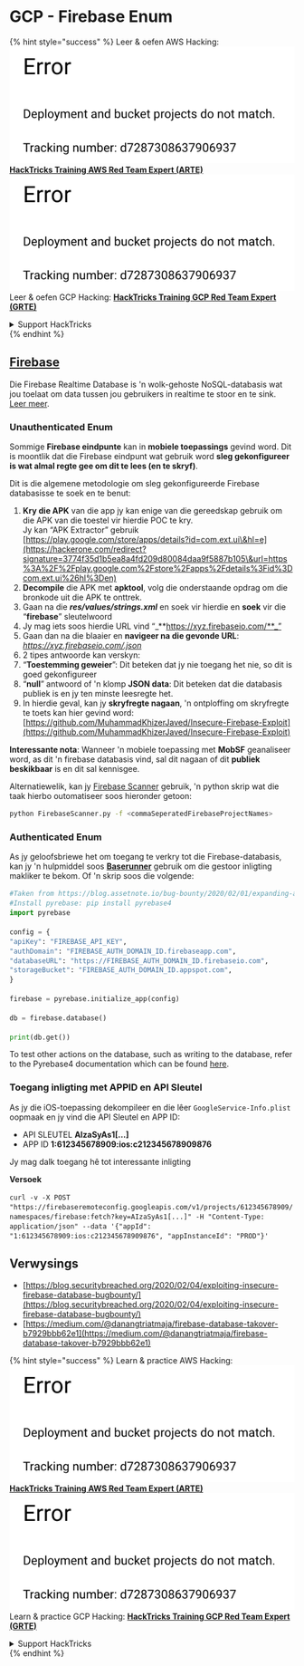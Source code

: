 # GCP - Firebase Enum

{% hint style="success" %}
Leer & oefen AWS Hacking:<img src="../../../.gitbook/assets/image (1) (1).png" alt="" data-size="line">[**HackTricks Training AWS Red Team Expert (ARTE)**](https://training.hacktricks.xyz/courses/arte)<img src="../../../.gitbook/assets/image (1) (1).png" alt="" data-size="line">\
Leer & oefen GCP Hacking: <img src="../../../.gitbook/assets/image (2).png" alt="" data-size="line">[**HackTricks Training GCP Red Team Expert (GRTE)**<img src="../../../.gitbook/assets/image (2).png" alt="" data-size="line">](https://training.hacktricks.xyz/courses/grte)

<details>

<summary>Support HackTricks</summary>

* Kyk na die [**subskripsie planne**](https://github.com/sponsors/carlospolop)!
* **Sluit aan by die** 💬 [**Discord groep**](https://discord.gg/hRep4RUj7f) of die [**telegram groep**](https://t.me/peass) of **volg** ons op **Twitter** 🐦 [**@hacktricks\_live**](https://twitter.com/hacktricks\_live)**.**
* **Deel hacking truuks deur PRs in te dien na die** [**HackTricks**](https://github.com/carlospolop/hacktricks) en [**HackTricks Cloud**](https://github.com/carlospolop/hacktricks-cloud) github repos.

</details>
{% endhint %}

## [Firebase](https://cloud.google.com/sdk/gcloud/reference/firebase/)

Die Firebase Realtime Database is 'n wolk-gehoste NoSQL-databasis wat jou toelaat om data tussen jou gebruikers in realtime te stoor en te sink. [Leer meer](https://firebase.google.com/products/realtime-database/).

### Unauthenticated Enum

Sommige **Firebase eindpunte** kan in **mobiele toepassings** gevind word. Dit is moontlik dat die Firebase eindpunt wat gebruik word **sleg gekonfigureer is wat almal regte gee om dit te lees (en te skryf)**.

Dit is die algemene metodologie om sleg gekonfigureerde Firebase databasisse te soek en te benut:

1. **Kry die APK** van die app jy kan enige van die gereedskap gebruik om die APK van die toestel vir hierdie POC te kry.\
Jy kan “APK Extractor” gebruik [https://play.google.com/store/apps/details?id=com.ext.ui\&hl=e](https://hackerone.com/redirect?signature=3774f35d1b5ea8a4fd209d80084daa9f5887b105\&url=https%3A%2F%2Fplay.google.com%2Fstore%2Fapps%2Fdetails%3Fid%3Dcom.ext.ui%26hl%3Den)
2. **Decompile** die APK met **apktool**, volg die onderstaande opdrag om die bronkode uit die APK te onttrek.
3. Gaan na die _**res/values/strings.xml**_ en soek vir hierdie en **soek** vir die “**firebase**” sleutelwoord
4. Jy mag iets soos hierdie URL vind “_**https://xyz.firebaseio.com/**_”
5. Gaan dan na die blaaier en **navigeer na die gevonde URL**: _https://xyz.firebaseio.com/.json_
6. 2 tipes antwoorde kan verskyn:
1. “**Toestemming geweier**”: Dit beteken dat jy nie toegang het nie, so dit is goed gekonfigureer
2. “**null**” antwoord of 'n klomp **JSON data**: Dit beteken dat die databasis publiek is en jy ten minste leesregte het.
1. In hierdie geval, kan jy **skryfregte nagaan**, 'n ontploffing om skryfregte te toets kan hier gevind word: [https://github.com/MuhammadKhizerJaved/Insecure-Firebase-Exploit](https://github.com/MuhammadKhizerJaved/Insecure-Firebase-Exploit)

**Interessante nota**: Wanneer 'n mobiele toepassing met **MobSF** geanaliseer word, as dit 'n firebase databasis vind, sal dit nagaan of dit **publiek beskikbaar** is en dit sal kennisgee.

Alternatiewelik, kan jy [Firebase Scanner](https://github.com/shivsahni/FireBaseScanner) gebruik, 'n python skrip wat die taak hierbo outomatiseer soos hieronder getoon:
```bash
python FirebaseScanner.py -f <commaSeperatedFirebaseProjectNames>
```
### Authenticated Enum

As jy geloofsbriewe het om toegang te verkry tot die Firebase-databasis, kan jy 'n hulpmiddel soos [**Baserunner**](https://github.com/iosiro/baserunner) gebruik om die gestoor inligting makliker te bekom. Of 'n skrip soos die volgende:
```python
#Taken from https://blog.assetnote.io/bug-bounty/2020/02/01/expanding-attack-surface-react-native/
#Install pyrebase: pip install pyrebase4
import pyrebase

config = {
"apiKey": "FIREBASE_API_KEY",
"authDomain": "FIREBASE_AUTH_DOMAIN_ID.firebaseapp.com",
"databaseURL": "https://FIREBASE_AUTH_DOMAIN_ID.firebaseio.com",
"storageBucket": "FIREBASE_AUTH_DOMAIN_ID.appspot.com",
}

firebase = pyrebase.initialize_app(config)

db = firebase.database()

print(db.get())
```
To test other actions on the database, such as writing to the database, refer to the Pyrebase4 documentation which can be found [here](https://github.com/nhorvath/Pyrebase4).

### Toegang inligting met APPID en API Sleutel <a href="#access-info-with-appid-and-api-key" id="access-info-with-appid-and-api-key"></a>

As jy die iOS-toepassing dekompileer en die lêer `GoogleService-Info.plist` oopmaak en jy vind die API Sleutel en APP ID:

* API SLEUTEL **AIzaSyAs1\[...]**
* APP ID **1:612345678909:ios:c212345678909876**

Jy mag dalk toegang hê tot interessante inligting

**Versoek**

`curl -v -X POST "https://firebaseremoteconfig.googleapis.com/v1/projects/612345678909/namespaces/firebase:fetch?key=AIzaSyAs1[...]" -H "Content-Type: application/json" --data '{"appId": "1:612345678909:ios:c212345678909876", "appInstanceId": "PROD"}'`

## Verwysings <a href="#references" id="references"></a>

* ​[https://blog.securitybreached.org/2020/02/04/exploiting-insecure-firebase-database-bugbounty/](https://blog.securitybreached.org/2020/02/04/exploiting-insecure-firebase-database-bugbounty/)​
* ​[https://medium.com/@danangtriatmaja/firebase-database-takover-b7929bbb62e1](https://medium.com/@danangtriatmaja/firebase-database-takover-b7929bbb62e1)​

{% hint style="success" %}
Learn & practice AWS Hacking:<img src="../../../.gitbook/assets/image (1) (1).png" alt="" data-size="line">[**HackTricks Training AWS Red Team Expert (ARTE)**](https://training.hacktricks.xyz/courses/arte)<img src="../../../.gitbook/assets/image (1) (1).png" alt="" data-size="line">\
Learn & practice GCP Hacking: <img src="../../../.gitbook/assets/image (2).png" alt="" data-size="line">[**HackTricks Training GCP Red Team Expert (GRTE)**<img src="../../../.gitbook/assets/image (2).png" alt="" data-size="line">](https://training.hacktricks.xyz/courses/grte)

<details>

<summary>Support HackTricks</summary>

* Check the [**subscription plans**](https://github.com/sponsors/carlospolop)!
* **Join the** 💬 [**Discord group**](https://discord.gg/hRep4RUj7f) or the [**telegram group**](https://t.me/peass) or **follow** us on **Twitter** 🐦 [**@hacktricks\_live**](https://twitter.com/hacktricks\_live)**.**
* **Share hacking tricks by submitting PRs to the** [**HackTricks**](https://github.com/carlospolop/hacktricks) and [**HackTricks Cloud**](https://github.com/carlospolop/hacktricks-cloud) github repos.

</details>
{% endhint %}
